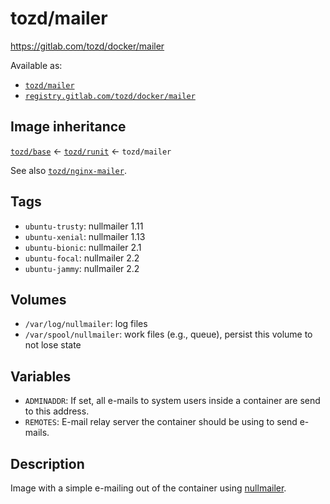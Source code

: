 # tozd/mailer

<https://gitlab.com/tozd/docker/mailer>

Available as:

- [`tozd/mailer`](https://hub.docker.com/r/tozd/mailer)
- [`registry.gitlab.com/tozd/docker/mailer`](https://gitlab.com/tozd/docker/mailer/container_registry)

## Image inheritance

[`tozd/base`](https://gitlab.com/tozd/docker/base) ← [`tozd/runit`](https://gitlab.com/tozd/docker/runit) ← `tozd/mailer`

See also [`tozd/nginx-mailer`](https://gitlab.com/tozd/docker/nginx-mailer).

## Tags

- `ubuntu-trusty`: nullmailer 1.11
- `ubuntu-xenial`: nullmailer 1.13
- `ubuntu-bionic`: nullmailer 2.1
- `ubuntu-focal`: nullmailer 2.2
- `ubuntu-jammy`: nullmailer 2.2

## Volumes

- `/var/log/nullmailer`: log files
- `/var/spool/nullmailer`: work files (e.g., queue), persist this volume to not lose state

## Variables

- `ADMINADDR`: If set, all e-mails to system users inside a container are send to this address.
- `REMOTES`: E-mail relay server the container should be using to send e-mails.

## Description

Image with a simple e-mailing out of the container using [nullmailer](http://untroubled.org/nullmailer/).
